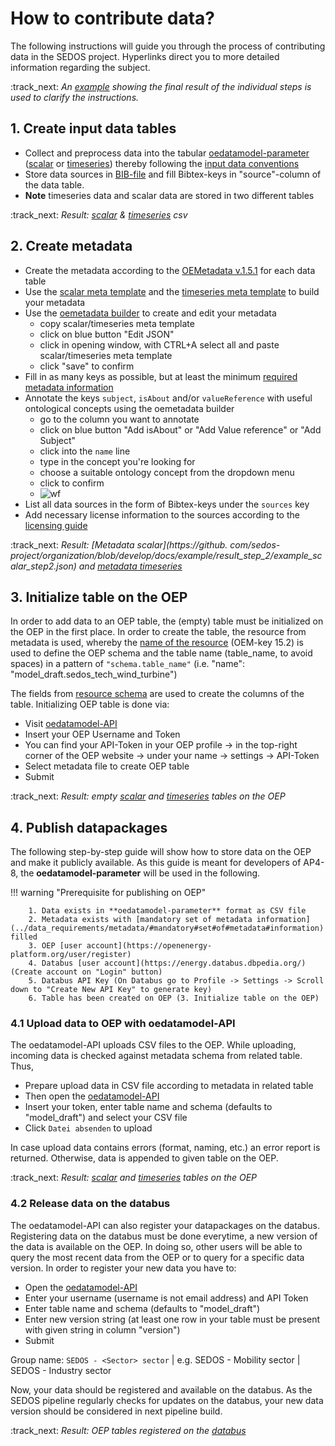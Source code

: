 # How to contribute data?

The following instructions will guide you through the process of contributing data in the SEDOS project. Hyperlinks direct you to more detailed information regarding the subject.

:track_next: *An [example](https://github.com/sedos-project/organization/tree/develop/docs/example) showing the 
final result of the individual steps is used to clarify the instructions.*

## 1. Create input data tables

* Collect and preprocess data into the tabular [oedatamodel-parameter](https://github.com/sedos-project/oedatamodel#oedatamodel-parameter) ([scalar](https://github.com/sedos-project/oedatamodel/blob/main/oedatamodel-parameter/oedatamodel-parameter-datapackage_scalar.csv) or [timeseries](https://github.com/sedos-project/oedatamodel/blob/main/oedatamodel-parameter/oedatamodel-parameter-datapackage_timeseries.csv)) thereby following the [input data conventions](data_requirements/input_data.md#Input-data-conventions)
* Store data sources in [BIB-file](https://bwsyncandshare.kit.edu/f/2388204355) and fill Bibtex-keys in "source"-column of the data table.
* **Note** timeseries data and scalar data are stored in two different tables

:track_next: *Result: [scalar](https://github.com/sedos-project/organization/blob/develop/docs/example/result_step_1/example_scalar_step1.csv) & [timeseries](https://github.com/sedos-project/organization/blob/develop/docs/example/result_step_1/example_timeseries_step1.csv) csv*

## 2. Create metadata

* Create the metadata according to the [OEMetadata v.1.5.1](https://github.com/OpenEnergyPlatform/oemetadata#open-energy-family---open-energy-metadata-oemetadata) for each data table
* Use the [scalar meta template](https://raw.githubusercontent.com/sedos-project/oedatamodel/main/oedatamodel-parameter/datamodel_scalars.json) and the [timeseries meta template](https://raw.githubusercontent.com/sedos-project/oedatamodel/main/oedatamodel-parameter/datamodel_timeseries.json) to build your metadata
* Use the [oemetadata builder](https://openenergy-platform.org/dataedit/oemetabuilder/) to create and edit your metadata 
    * copy scalar/timeseries meta template
    * click on blue button "Edit JSON" 
    * click in opening window, with CTRL+A select all and paste scalar/timeseries meta template
    * click "save" to confirm
* Fill in as many keys as possible, but at least the minimum [required metadata information](../data_requirements/metadata/#required#metadata#information)
* Annotate the keys `subject`, `isAbout` and/or `valueReference` with useful ontological concepts using the oemetadata builder 
    * go to the column you want to annotate
    * click on blue button "Add isAbout" or "Add Value reference" or "Add Subject"
    * click into the `name` line 
    * type in the concept you're looking for
    * choose a suitable ontology concept from the dropdown menu
    * click to confirm
    * ![wf](https://user-images.githubusercontent.com/7637364/191807277-712057b8-153c-4178-94a2-341ad8f010fd.gif)
* List all data sources in the form of Bibtex-keys under the `sources` key
* Add necessary license information to the sources according to the [licensing guide](../data_requirements/licensing/#data-licencing)

:track_next: *Result: [Metadata scalar](https://github.
com/sedos-project/organization/blob/develop/docs/example/result_step_2/example_scalar_step2.json) and [metadata timeseries](https://github.com/sedos-project/organization/blob/develop/docs/example/result_step_2/example_timeseries_step2.json)*

## 3. Initialize table on the OEP

In order to add data to an OEP table, the (empty) table must be initialized on the OEP in the first place.
In order to create the table, the resource from metadata is used, 
whereby the [name of the resource](data_requirements/metadata.md#resource#keys) (OEM-key 15.2) is used to define the 
OEP schema and the table name (table_name, to avoid spaces) in a pattern of ```"schema.table_name"``` (i.e. "name": 
"model_draft.sedos_tech_wind_turbine") 

The fields from [resource schema](data_requirements/metadata.md#resource#keys#-#schema) are used to create the 
columns of the table. Initializing OEP table is done via: 

* Visit [oedatamodel-API](https://modex.rl-institut.de/create_table/)
* Insert your OEP Username and Token 
* You can find your API-Token in your OEP profile -> in the top-right corner of the OEP website -> under your name -> settings -> API-Token 
* Select metadata file to create OEP table
* Submit 

:track_next: *Result: empty [scalar](https://openenergy-platform.org/dataedit/view/model_draft/example_scalar_step3) 
and [timeseries](https://openenergy-platform.org/dataedit/view/model_draft/example_timeseries_step3) tables on the OEP*

## 4. Publish datapackages

The following step-by-step guide will show how to store data on the OEP and make it publicly available.
As this guide is meant for developers of AP4-8, the **oedatamodel-parameter** will be used in the following.

!!! warning "Prerequisite for publishing on OEP"

        1. Data exists in **oedatamodel-parameter** format as CSV file
        2. Metadata exists with [mandatory set of metadata information](../data_requirements/metadata/#mandatory#set#of#metadata#information) filled
        3. OEP [user account](https://openenergy-platform.org/user/register)
        4. Databus [user account](https://energy.databus.dbpedia.org/) (Create account on "Login" button)
        5. Databus API Key (On Databus go to Profile -> Settings -> Scroll down to "Create New API Key" to generate key)
        6. Table has been created on OEP (3. Initialize table on the OEP)

### 4.1 Upload data to OEP with oedatamodel-API

The oedatamodel-API uploads CSV files to the OEP. While uploading, incoming data is checked against 
metadata schema from related table.
Thus, 

* Prepare upload data in CSV file according to metadata in related table
* Then open the [oedatamodel-API](https://modex.rl-institut.de/upload/)
* Insert your token, enter table name and schema (defaults to "model_draft") and select your CSV file
* Click `Datei absenden` to upload

In case upload data contains errors (format, naming, etc.) an error report is returned. 
Otherwise, data is appended to given table on the OEP.

:track_next: *Result: [scalar](https://openenergy-platform.org/dataedit/view/model_draft/example_scalar_step4) and 
[timeseries](https://openenergy-platform.org/dataedit/view/model_draft/example_timeseries_step4) tables on the OEP*

### 4.2 Release data on the databus

The oedatamodel-API can also register your datapackages on the databus. 
Registering data on the databus must be done everytime, a new version of the data is available on the OEP.
In doing so, other users will be able to query the most recent data from the OEP or to query for a specific data 
version.
In order to register your new data you have to:

* Open the [oedatamodel-API](https://modex.rl-institut.de/databus/)
* Enter your username (username is not email address) and API Token
* Enter table name and schema (defaults to "model_draft")
* Enter new version string (at least one row in your table must be present with given string in column "version")
* Submit

Group name: `SEDOS - <Sector> sector` | e.g. SEDOS - Mobility sector | SEDOS - Industry sector 

Now, your data should be registered and available on the databus. 
As the SEDOS pipeline regularly checks for updates on the databus, 
your new data version should be considered in next pipeline build.

:track_next: *Result: OEP tables registered on the [databus](https://databus.openenergyplatform.org/)*


<!-- 

@CM, HeHu, others uncomment and add section when time has come ..... :/

## 5. Create output data tables
@HeHu & CM expand when process is clear 

-->